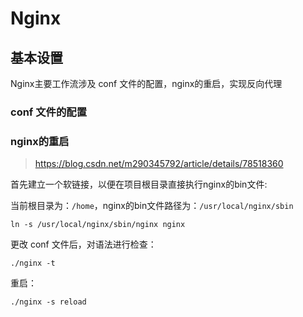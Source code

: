 # Nginx

## 基本设置

Nginx主要工作流涉及 conf 文件的配置，nginx的重启，实现反向代理

### conf 文件的配置

### nginx的重启

> https://blog.csdn.net/m290345792/article/details/78518360

首先建立一个软链接，以便在项目根目录直接执行nginx的bin文件:

当前根目录为：`/home`，nginx的bin文件路径为：`/usr/local/nginx/sbin`

```shell
ln -s /usr/local/nginx/sbin/nginx nginx
```

更改 conf 文件后，对语法进行检查：

```shell
./nginx -t
```

重启：

```shell
./nginx -s reload
```